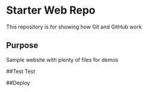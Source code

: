 # Starter Web Repo

This repository is for showing how Git and GitHub work

## Purpose

Sample website with plenty of files for demos

##Test
Test

##Deploy